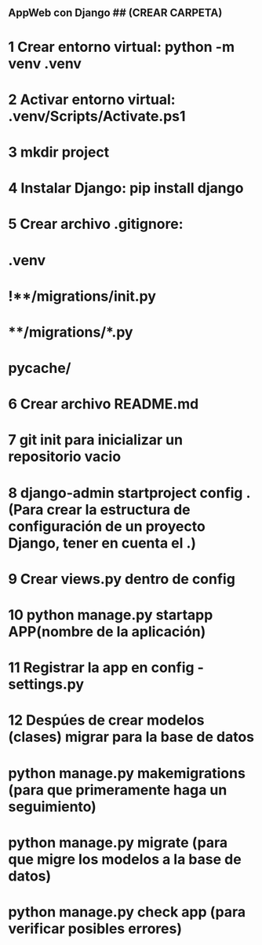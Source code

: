 ## AppWeb con Django ## (CREAR CARPETA)

# 1 Crear entorno virtual: python -m venv .venv

# 2 Activar entorno virtual: .venv/Scripts/Activate.ps1

# 3 mkdir project

# 4 Instalar Django: pip install django

# 5 Crear archivo .gitignore:
# .venv
# !**/migrations/__init__.py
# **/migrations/*.py
# __pycache__/

# 6 Crear archivo README.md

# 7 git init para inicializar un repositorio vacio

# 8 django-admin startproject config . (Para crear la estructura de configuración de un proyecto Django, tener en cuenta el .) 

# 9 Crear views.py dentro de config

# 10 python manage.py startapp APP(nombre de la aplicación)

# 11 Registrar la app en config - settings.py

# 12 Despúes de crear modelos (clases) migrar para la base de datos
# python manage.py makemigrations (para que primeramente haga un seguimiento)
# python manage.py migrate (para que migre los modelos a la base de datos)
# python manage.py check app (para verificar posibles errores)